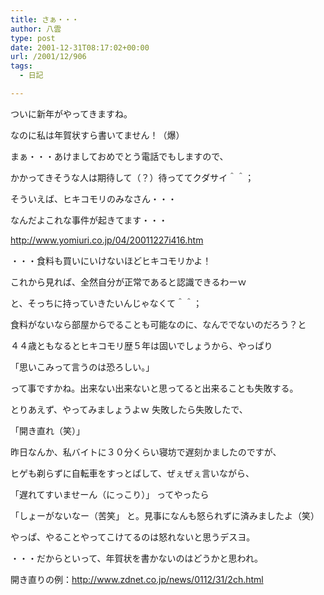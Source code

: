 ```yaml
---
title: さぁ・・・
author: 八雲
type: post
date: 2001-12-31T08:17:02+00:00
url: /2001/12/906
tags:
  - 日記

---
```

ついに新年がやってきますね。
  
なのに私は年賀状すら書いてません！（爆）
  
まぁ・・・あけましておめでとう電話でもしますので、
  
かかってきそうな人は期待して（？）待っててクダサイ＾＾；

そういえば、ヒキコモリのみなさん・・・
  
なんだよこれな事件が起きてます・・・

http://www.yomiuri.co.jp/04/20011227i416.htm

・・・食料も買いにいけないほどヒキコモリかよ！
  
これから見れば、全然自分が正常であると認識できるわーｗ
  
と、そっちに持っていきたいんじゃなくて＾＾；
  
食料がないなら部屋からでることも可能なのに、なんででないのだろう？と
  
４４歳ともなるとヒキコモリ歴５年は固いでしょうから、やっぱり

「思いこみって言うのは恐ろしい。」

って事ですかね。出来ない出来ないと思ってると出来ることも失敗する。
  
とりあえず、やってみましょうよｗ 失敗したら失敗したで、
  
「開き直れ（笑）」
  
昨日なんか、私バイトに３０分くらい寝坊で遅刻かましたのですが、
  
ヒゲも剃らずに自転車をすっとばして、ぜぇぜぇ言いながら、
  
「遅れてすいませーん（にっこり）」 ってやったら
  
「しょーがないなー（苦笑」 と。見事になんも怒られずに済みましたよ（笑）
  
やっぱ、やることやってこけてるのは怒れないと思うデスヨ。

・・・だからといって、年賀状を書かないのはどうかと思われ。
  
開き直りの例：http://www.zdnet.co.jp/news/0112/31/2ch.html
